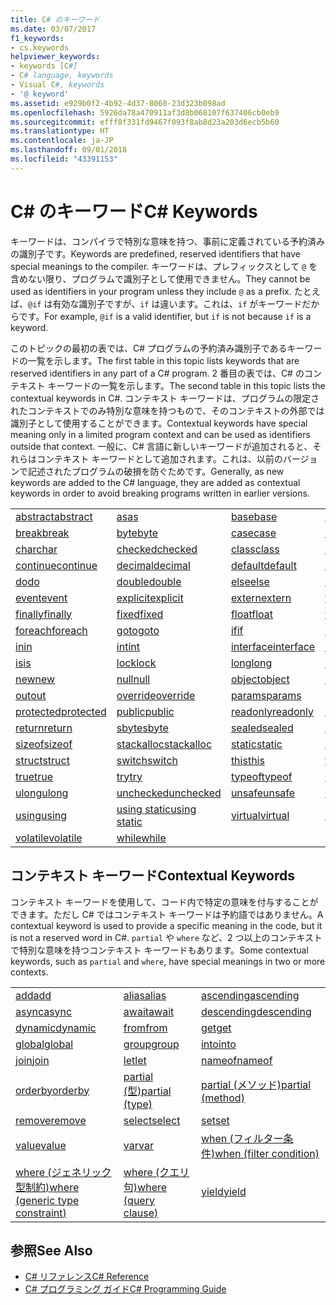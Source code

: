 ```yaml
---
title: C# のキーワード
ms.date: 03/07/2017
f1_keywords:
- cs.keywords
helpviewer_keywords:
- keywords [C#]
- C# language, keywords
- Visual C#, keywords
- '@ keyword'
ms.assetid: e929b0f2-4b92-4d37-8060-23d323b098ad
ms.openlocfilehash: 5926da78a470911af3d8b068107f637406cb0eb9
ms.sourcegitcommit: efff8f331fd9467f093f8ab8d23a203d6ecb5b60
ms.translationtype: HT
ms.contentlocale: ja-JP
ms.lasthandoff: 09/01/2018
ms.locfileid: "43391153"
---
```

# <a name="c-keywords"></a><span data-ttu-id="bff49-102">C# のキーワード</span><span class="sxs-lookup"><span data-stu-id="bff49-102">C# Keywords</span></span>
<span data-ttu-id="bff49-103">キーワードは、コンパイラで特別な意味を持つ、事前に定義されている予約済みの識別子です。</span><span class="sxs-lookup"><span data-stu-id="bff49-103">Keywords are predefined, reserved identifiers that have special meanings to the compiler.</span></span> <span data-ttu-id="bff49-104">キーワードは、プレフィックスとして `@` を含めない限り、プログラムで識別子として使用できません。</span><span class="sxs-lookup"><span data-stu-id="bff49-104">They cannot be used as identifiers in your program unless they include `@` as a prefix.</span></span> <span data-ttu-id="bff49-105">たとえば、`@if` は有効な識別子ですが、`if` は違います。これは、`if` がキーワードだからです。</span><span class="sxs-lookup"><span data-stu-id="bff49-105">For example, `@if` is a valid identifier, but `if` is not because `if` is a keyword.</span></span>  
  
 <span data-ttu-id="bff49-106">このトピックの最初の表では、C# プログラムの予約済み識別子であるキーワードの一覧を示します。</span><span class="sxs-lookup"><span data-stu-id="bff49-106">The first table in this topic lists keywords that are reserved identifiers in any part of a C# program.</span></span> <span data-ttu-id="bff49-107">2 番目の表では、C# のコンテキスト キーワードの一覧を示します。</span><span class="sxs-lookup"><span data-stu-id="bff49-107">The second table in this topic lists the contextual keywords in C#.</span></span> <span data-ttu-id="bff49-108">コンテキスト キーワードは、プログラムの限定されたコンテキストでのみ特別な意味を持つもので、そのコンテキストの外部では識別子として使用することができます。</span><span class="sxs-lookup"><span data-stu-id="bff49-108">Contextual keywords have special meaning only in a limited program context and can be used as identifiers outside that context.</span></span> <span data-ttu-id="bff49-109">一般に、C# 言語に新しいキーワードが追加されると、それらはコンテキスト キーワードとして追加されます。これは、以前のバージョンで記述されたプログラムの破損を防ぐためです。</span><span class="sxs-lookup"><span data-stu-id="bff49-109">Generally, as new keywords are added to the C# language, they are added as contextual keywords in order to avoid breaking programs written in earlier versions.</span></span>  
  
|||||  
|---|---|---|---|  
|[<span data-ttu-id="bff49-110">abstract</span><span class="sxs-lookup"><span data-stu-id="bff49-110">abstract</span></span>](../../../csharp/language-reference/keywords/abstract.md)|[<span data-ttu-id="bff49-111">as</span><span class="sxs-lookup"><span data-stu-id="bff49-111">as</span></span>](../../../csharp/language-reference/keywords/as.md)|[<span data-ttu-id="bff49-112">base</span><span class="sxs-lookup"><span data-stu-id="bff49-112">base</span></span>](../../../csharp/language-reference/keywords/base.md)|[<span data-ttu-id="bff49-113">bool</span><span class="sxs-lookup"><span data-stu-id="bff49-113">bool</span></span>](../../../csharp/language-reference/keywords/bool.md)|  
|[<span data-ttu-id="bff49-114">break</span><span class="sxs-lookup"><span data-stu-id="bff49-114">break</span></span>](../../../csharp/language-reference/keywords/break.md)|[<span data-ttu-id="bff49-115">byte</span><span class="sxs-lookup"><span data-stu-id="bff49-115">byte</span></span>](../../../csharp/language-reference/keywords/byte.md)|[<span data-ttu-id="bff49-116">case</span><span class="sxs-lookup"><span data-stu-id="bff49-116">case</span></span>](../../../csharp/language-reference/keywords/switch.md)|[<span data-ttu-id="bff49-117">catch</span><span class="sxs-lookup"><span data-stu-id="bff49-117">catch</span></span>](../../../csharp/language-reference/keywords/try-catch.md)|  
|[<span data-ttu-id="bff49-118">char</span><span class="sxs-lookup"><span data-stu-id="bff49-118">char</span></span>](../../../csharp/language-reference/keywords/char.md)|[<span data-ttu-id="bff49-119">checked</span><span class="sxs-lookup"><span data-stu-id="bff49-119">checked</span></span>](../../../csharp/language-reference/keywords/checked.md)|[<span data-ttu-id="bff49-120">class</span><span class="sxs-lookup"><span data-stu-id="bff49-120">class</span></span>](../../../csharp/language-reference/keywords/class.md)|[<span data-ttu-id="bff49-121">const</span><span class="sxs-lookup"><span data-stu-id="bff49-121">const</span></span>](../../../csharp/language-reference/keywords/const.md)|  
|[<span data-ttu-id="bff49-122">continue</span><span class="sxs-lookup"><span data-stu-id="bff49-122">continue</span></span>](../../../csharp/language-reference/keywords/continue.md)|[<span data-ttu-id="bff49-123">decimal</span><span class="sxs-lookup"><span data-stu-id="bff49-123">decimal</span></span>](../../../csharp/language-reference/keywords/decimal.md)|[<span data-ttu-id="bff49-124">default</span><span class="sxs-lookup"><span data-stu-id="bff49-124">default</span></span>](../../../csharp/language-reference/keywords/default.md)|[<span data-ttu-id="bff49-125">delegate</span><span class="sxs-lookup"><span data-stu-id="bff49-125">delegate</span></span>](../../../csharp/language-reference/keywords/delegate.md)|  
|[<span data-ttu-id="bff49-126">do</span><span class="sxs-lookup"><span data-stu-id="bff49-126">do</span></span>](../../../csharp/language-reference/keywords/do.md)|[<span data-ttu-id="bff49-127">double</span><span class="sxs-lookup"><span data-stu-id="bff49-127">double</span></span>](../../../csharp/language-reference/keywords/double.md)|[<span data-ttu-id="bff49-128">else</span><span class="sxs-lookup"><span data-stu-id="bff49-128">else</span></span>](../../../csharp/language-reference/keywords/if-else.md)|[<span data-ttu-id="bff49-129">enum</span><span class="sxs-lookup"><span data-stu-id="bff49-129">enum</span></span>](../../../csharp/language-reference/keywords/enum.md)|  
|[<span data-ttu-id="bff49-130">event</span><span class="sxs-lookup"><span data-stu-id="bff49-130">event</span></span>](../../../csharp/language-reference/keywords/event.md)|[<span data-ttu-id="bff49-131">explicit</span><span class="sxs-lookup"><span data-stu-id="bff49-131">explicit</span></span>](../../../csharp/language-reference/keywords/explicit.md)|[<span data-ttu-id="bff49-132">extern</span><span class="sxs-lookup"><span data-stu-id="bff49-132">extern</span></span>](../../../csharp/language-reference/keywords/extern.md)|[<span data-ttu-id="bff49-133">false</span><span class="sxs-lookup"><span data-stu-id="bff49-133">false</span></span>](../../../csharp/language-reference/keywords/false.md)|  
|[<span data-ttu-id="bff49-134">finally</span><span class="sxs-lookup"><span data-stu-id="bff49-134">finally</span></span>](../../../csharp/language-reference/keywords/try-finally.md)|[<span data-ttu-id="bff49-135">fixed</span><span class="sxs-lookup"><span data-stu-id="bff49-135">fixed</span></span>](../../../csharp/language-reference/keywords/fixed-statement.md)|[<span data-ttu-id="bff49-136">float</span><span class="sxs-lookup"><span data-stu-id="bff49-136">float</span></span>](../../../csharp/language-reference/keywords/float.md)|[<span data-ttu-id="bff49-137">for</span><span class="sxs-lookup"><span data-stu-id="bff49-137">for</span></span>](../../../csharp/language-reference/keywords/for.md)|  
|[<span data-ttu-id="bff49-138">foreach</span><span class="sxs-lookup"><span data-stu-id="bff49-138">foreach</span></span>](../../../csharp/language-reference/keywords/foreach-in.md)|[<span data-ttu-id="bff49-139">goto</span><span class="sxs-lookup"><span data-stu-id="bff49-139">goto</span></span>](../../../csharp/language-reference/keywords/goto.md)|[<span data-ttu-id="bff49-140">if</span><span class="sxs-lookup"><span data-stu-id="bff49-140">if</span></span>](../../../csharp/language-reference/keywords/if-else.md)|[<span data-ttu-id="bff49-141">implicit</span><span class="sxs-lookup"><span data-stu-id="bff49-141">implicit</span></span>](../../../csharp/language-reference/keywords/implicit.md)|  
|[<span data-ttu-id="bff49-142">in</span><span class="sxs-lookup"><span data-stu-id="bff49-142">in</span></span>](../../../csharp/language-reference/keywords/in.md)|[<span data-ttu-id="bff49-143">int</span><span class="sxs-lookup"><span data-stu-id="bff49-143">int</span></span>](../../../csharp/language-reference/keywords/int.md)|[<span data-ttu-id="bff49-144">interface</span><span class="sxs-lookup"><span data-stu-id="bff49-144">interface</span></span>](../../../csharp/language-reference/keywords/interface.md)|[<span data-ttu-id="bff49-145">internal</span><span class="sxs-lookup"><span data-stu-id="bff49-145">internal</span></span>](../../../csharp/language-reference/keywords/internal.md)|
|[<span data-ttu-id="bff49-146">is</span><span class="sxs-lookup"><span data-stu-id="bff49-146">is</span></span>](../../../csharp/language-reference/keywords/is.md)|[<span data-ttu-id="bff49-147">lock</span><span class="sxs-lookup"><span data-stu-id="bff49-147">lock</span></span>](../../../csharp/language-reference/keywords/lock-statement.md)|[<span data-ttu-id="bff49-148">long</span><span class="sxs-lookup"><span data-stu-id="bff49-148">long</span></span>](../../../csharp/language-reference/keywords/long.md)|[<span data-ttu-id="bff49-149">namespace</span><span class="sxs-lookup"><span data-stu-id="bff49-149">namespace</span></span>](../../../csharp/language-reference/keywords/namespace.md)|
|[<span data-ttu-id="bff49-150">new</span><span class="sxs-lookup"><span data-stu-id="bff49-150">new</span></span>](../../../csharp/language-reference/keywords/new.md)|[<span data-ttu-id="bff49-151">null</span><span class="sxs-lookup"><span data-stu-id="bff49-151">null</span></span>](../../../csharp/language-reference/keywords/null.md)|[<span data-ttu-id="bff49-152">object</span><span class="sxs-lookup"><span data-stu-id="bff49-152">object</span></span>](../../../csharp/language-reference/keywords/object.md)|[<span data-ttu-id="bff49-153">operator</span><span class="sxs-lookup"><span data-stu-id="bff49-153">operator</span></span>](../../../csharp/language-reference/keywords/operator.md)|
|[<span data-ttu-id="bff49-154">out</span><span class="sxs-lookup"><span data-stu-id="bff49-154">out</span></span>](../../../csharp/language-reference/keywords/out.md)|[<span data-ttu-id="bff49-155">override</span><span class="sxs-lookup"><span data-stu-id="bff49-155">override</span></span>](../../../csharp/language-reference/keywords/override.md)|[<span data-ttu-id="bff49-156">params</span><span class="sxs-lookup"><span data-stu-id="bff49-156">params</span></span>](../../../csharp/language-reference/keywords/params.md)|[<span data-ttu-id="bff49-157">private</span><span class="sxs-lookup"><span data-stu-id="bff49-157">private</span></span>](../../../csharp/language-reference/keywords/private.md)|
|[<span data-ttu-id="bff49-158">protected</span><span class="sxs-lookup"><span data-stu-id="bff49-158">protected</span></span>](../../../csharp/language-reference/keywords/protected.md)|[<span data-ttu-id="bff49-159">public</span><span class="sxs-lookup"><span data-stu-id="bff49-159">public</span></span>](../../../csharp/language-reference/keywords/public.md)|[<span data-ttu-id="bff49-160">readonly</span><span class="sxs-lookup"><span data-stu-id="bff49-160">readonly</span></span>](../../../csharp/language-reference/keywords/readonly.md)|[<span data-ttu-id="bff49-161">ref</span><span class="sxs-lookup"><span data-stu-id="bff49-161">ref</span></span>](../../../csharp/language-reference/keywords/ref.md)|
|[<span data-ttu-id="bff49-162">return</span><span class="sxs-lookup"><span data-stu-id="bff49-162">return</span></span>](../../../csharp/language-reference/keywords/return.md)|[<span data-ttu-id="bff49-163">sbyte</span><span class="sxs-lookup"><span data-stu-id="bff49-163">sbyte</span></span>](../../../csharp/language-reference/keywords/sbyte.md)|[<span data-ttu-id="bff49-164">sealed</span><span class="sxs-lookup"><span data-stu-id="bff49-164">sealed</span></span>](../../../csharp/language-reference/keywords/sealed.md)|[<span data-ttu-id="bff49-165">short</span><span class="sxs-lookup"><span data-stu-id="bff49-165">short</span></span>](../../../csharp/language-reference/keywords/short.md)||
[<span data-ttu-id="bff49-166">sizeof</span><span class="sxs-lookup"><span data-stu-id="bff49-166">sizeof</span></span>](../../../csharp/language-reference/keywords/sizeof.md)|[<span data-ttu-id="bff49-167">stackalloc</span><span class="sxs-lookup"><span data-stu-id="bff49-167">stackalloc</span></span>](../../../csharp/language-reference/keywords/stackalloc.md)|[<span data-ttu-id="bff49-168">static</span><span class="sxs-lookup"><span data-stu-id="bff49-168">static</span></span>](../../../csharp/language-reference/keywords/static.md)|[<span data-ttu-id="bff49-169">string</span><span class="sxs-lookup"><span data-stu-id="bff49-169">string</span></span>](../../../csharp/language-reference/keywords/string.md)|
|[<span data-ttu-id="bff49-170">struct</span><span class="sxs-lookup"><span data-stu-id="bff49-170">struct</span></span>](../../../csharp/language-reference/keywords/struct.md)|[<span data-ttu-id="bff49-171">switch</span><span class="sxs-lookup"><span data-stu-id="bff49-171">switch</span></span>](../../../csharp/language-reference/keywords/switch.md)|[<span data-ttu-id="bff49-172">this</span><span class="sxs-lookup"><span data-stu-id="bff49-172">this</span></span>](../../../csharp/language-reference/keywords/this.md)|[<span data-ttu-id="bff49-173">throw</span><span class="sxs-lookup"><span data-stu-id="bff49-173">throw</span></span>](../../../csharp/language-reference/keywords/throw.md)|
|[<span data-ttu-id="bff49-174">true</span><span class="sxs-lookup"><span data-stu-id="bff49-174">true</span></span>](../../../csharp/language-reference/keywords/true.md)|[<span data-ttu-id="bff49-175">try</span><span class="sxs-lookup"><span data-stu-id="bff49-175">try</span></span>](../../../csharp/language-reference/keywords/try-catch.md)|[<span data-ttu-id="bff49-176">typeof</span><span class="sxs-lookup"><span data-stu-id="bff49-176">typeof</span></span>](../../../csharp/language-reference/keywords/typeof.md)|[<span data-ttu-id="bff49-177">uint</span><span class="sxs-lookup"><span data-stu-id="bff49-177">uint</span></span>](../../../csharp/language-reference/keywords/uint.md)|
|[<span data-ttu-id="bff49-178">ulong</span><span class="sxs-lookup"><span data-stu-id="bff49-178">ulong</span></span>](../../../csharp/language-reference/keywords/ulong.md)|[<span data-ttu-id="bff49-179">unchecked</span><span class="sxs-lookup"><span data-stu-id="bff49-179">unchecked</span></span>](../../../csharp/language-reference/keywords/unchecked.md)|[<span data-ttu-id="bff49-180">unsafe</span><span class="sxs-lookup"><span data-stu-id="bff49-180">unsafe</span></span>](../../../csharp/language-reference/keywords/unsafe.md)|[<span data-ttu-id="bff49-181">ushort</span><span class="sxs-lookup"><span data-stu-id="bff49-181">ushort</span></span>](../../../csharp/language-reference/keywords/ushort.md)|
|[<span data-ttu-id="bff49-182">using</span><span class="sxs-lookup"><span data-stu-id="bff49-182">using</span></span>](../../../csharp/language-reference/keywords/using.md)|[<span data-ttu-id="bff49-183">using static</span><span class="sxs-lookup"><span data-stu-id="bff49-183">using static</span></span>](using-static.md)|[<span data-ttu-id="bff49-184">virtual</span><span class="sxs-lookup"><span data-stu-id="bff49-184">virtual</span></span>](../../../csharp/language-reference/keywords/virtual.md)|[<span data-ttu-id="bff49-185">void</span><span class="sxs-lookup"><span data-stu-id="bff49-185">void</span></span>](../../../csharp/language-reference/keywords/void.md)|
|[<span data-ttu-id="bff49-186">volatile</span><span class="sxs-lookup"><span data-stu-id="bff49-186">volatile</span></span>](../../../csharp/language-reference/keywords/volatile.md)|[<span data-ttu-id="bff49-187">while</span><span class="sxs-lookup"><span data-stu-id="bff49-187">while</span></span>](../../../csharp/language-reference/keywords/while.md)|

## <a name="contextual-keywords"></a><span data-ttu-id="bff49-188">コンテキスト キーワード</span><span class="sxs-lookup"><span data-stu-id="bff49-188">Contextual Keywords</span></span>  
 <span data-ttu-id="bff49-189">コンテキスト キーワードを使用して、コード内で特定の意味を付与することができます。ただし C# ではコンテキスト キーワードは予約語ではありません。</span><span class="sxs-lookup"><span data-stu-id="bff49-189">A contextual keyword is used to provide a specific meaning in the code, but it is not a reserved word in C#.</span></span> <span data-ttu-id="bff49-190">`partial` や `where` など、2 つ以上のコンテキストで特別な意味を持つコンテキスト キーワードもあります。</span><span class="sxs-lookup"><span data-stu-id="bff49-190">Some contextual keywords, such as `partial` and `where`, have special meanings in two or more contexts.</span></span>  
  
||||  
|---|---|---|  
|[<span data-ttu-id="bff49-191">add</span><span class="sxs-lookup"><span data-stu-id="bff49-191">add</span></span>](../../../csharp/language-reference/keywords/add.md)|[<span data-ttu-id="bff49-192">alias</span><span class="sxs-lookup"><span data-stu-id="bff49-192">alias</span></span>](../../../csharp/language-reference/keywords/extern-alias.md)|[<span data-ttu-id="bff49-193">ascending</span><span class="sxs-lookup"><span data-stu-id="bff49-193">ascending</span></span>](../../../csharp/language-reference/keywords/ascending.md)|  
|[<span data-ttu-id="bff49-194">async</span><span class="sxs-lookup"><span data-stu-id="bff49-194">async</span></span>](../../../csharp/language-reference/keywords/async.md)|[<span data-ttu-id="bff49-195">await</span><span class="sxs-lookup"><span data-stu-id="bff49-195">await</span></span>](../../../csharp/language-reference/keywords/await.md)|[<span data-ttu-id="bff49-196">descending</span><span class="sxs-lookup"><span data-stu-id="bff49-196">descending</span></span>](../../../csharp/language-reference/keywords/descending.md)|  
|[<span data-ttu-id="bff49-197">dynamic</span><span class="sxs-lookup"><span data-stu-id="bff49-197">dynamic</span></span>](../../../csharp/language-reference/keywords/dynamic.md)|[<span data-ttu-id="bff49-198">from</span><span class="sxs-lookup"><span data-stu-id="bff49-198">from</span></span>](../../../csharp/language-reference/keywords/from-clause.md)|[<span data-ttu-id="bff49-199">get</span><span class="sxs-lookup"><span data-stu-id="bff49-199">get</span></span>](../../../csharp/language-reference/keywords/get.md)|  
|[<span data-ttu-id="bff49-200">global</span><span class="sxs-lookup"><span data-stu-id="bff49-200">global</span></span>](../../../csharp/language-reference/keywords/global.md)|[<span data-ttu-id="bff49-201">group</span><span class="sxs-lookup"><span data-stu-id="bff49-201">group</span></span>](../../../csharp/language-reference/keywords/group-clause.md)|[<span data-ttu-id="bff49-202">into</span><span class="sxs-lookup"><span data-stu-id="bff49-202">into</span></span>](../../../csharp/language-reference/keywords/into.md)|  
|[<span data-ttu-id="bff49-203">join</span><span class="sxs-lookup"><span data-stu-id="bff49-203">join</span></span>](../../../csharp/language-reference/keywords/join-clause.md)|[<span data-ttu-id="bff49-204">let</span><span class="sxs-lookup"><span data-stu-id="bff49-204">let</span></span>](../../../csharp/language-reference/keywords/let-clause.md)|[<span data-ttu-id="bff49-205">nameof</span><span class="sxs-lookup"><span data-stu-id="bff49-205">nameof</span></span>](nameof.md)|   
|[<span data-ttu-id="bff49-206">orderby</span><span class="sxs-lookup"><span data-stu-id="bff49-206">orderby</span></span>](../../../csharp/language-reference/keywords/orderby-clause.md)|[<span data-ttu-id="bff49-207">partial (型)</span><span class="sxs-lookup"><span data-stu-id="bff49-207">partial (type)</span></span>](../../../csharp/language-reference/keywords/partial-type.md)|[<span data-ttu-id="bff49-208">partial (メソッド)</span><span class="sxs-lookup"><span data-stu-id="bff49-208">partial (method)</span></span>](../../../csharp/language-reference/keywords/partial-method.md)|   
|[<span data-ttu-id="bff49-209">remove</span><span class="sxs-lookup"><span data-stu-id="bff49-209">remove</span></span>](../../../csharp/language-reference/keywords/remove.md)|[<span data-ttu-id="bff49-210">select</span><span class="sxs-lookup"><span data-stu-id="bff49-210">select</span></span>](../../../csharp/language-reference/keywords/select-clause.md)|[<span data-ttu-id="bff49-211">set</span><span class="sxs-lookup"><span data-stu-id="bff49-211">set</span></span>](../../../csharp/language-reference/keywords/set.md)|   
|[<span data-ttu-id="bff49-212">value</span><span class="sxs-lookup"><span data-stu-id="bff49-212">value</span></span>](../../../csharp/language-reference/keywords/value.md)|[<span data-ttu-id="bff49-213">var</span><span class="sxs-lookup"><span data-stu-id="bff49-213">var</span></span>](../../../csharp/language-reference/keywords/var.md)|[<span data-ttu-id="bff49-214">when (フィルター条件)</span><span class="sxs-lookup"><span data-stu-id="bff49-214">when (filter condition)</span></span>](when.md)|   
|[<span data-ttu-id="bff49-215">where (ジェネリック型制約)</span><span class="sxs-lookup"><span data-stu-id="bff49-215">where (generic type constraint)</span></span>](../../../csharp/language-reference/keywords/where-generic-type-constraint.md)|[<span data-ttu-id="bff49-216">where (クエリ句)</span><span class="sxs-lookup"><span data-stu-id="bff49-216">where (query clause)</span></span>](../../../csharp/language-reference/keywords/where-clause.md)|[<span data-ttu-id="bff49-217">yield</span><span class="sxs-lookup"><span data-stu-id="bff49-217">yield</span></span>](../../../csharp/language-reference/keywords/yield.md)|  
  
## <a name="see-also"></a><span data-ttu-id="bff49-218">参照</span><span class="sxs-lookup"><span data-stu-id="bff49-218">See Also</span></span>

- [<span data-ttu-id="bff49-219">C# リファレンス</span><span class="sxs-lookup"><span data-stu-id="bff49-219">C# Reference</span></span>](../../../csharp/language-reference/index.md)  
- [<span data-ttu-id="bff49-220">C# プログラミング ガイド</span><span class="sxs-lookup"><span data-stu-id="bff49-220">C# Programming Guide</span></span>](../../../csharp/programming-guide/index.md)
